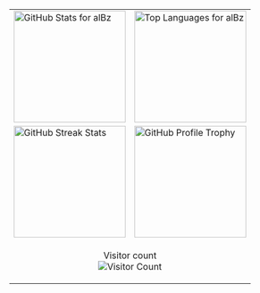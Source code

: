 <table>
  <tr>
    <td>
      <a href="https://github.com/albertobarrago">
        <img height="200" src="https://my-stats-43gk.vercel.app/api?username=albertobarrago&show_icons=true&theme=dark&hide=contribs,issues&rank_icon=A++&include_all_commits=true&card_width=200" alt="GitHub Stats for alBz" />
      </a>
    </td>
    <td>
      <a href="https://github.com/albertobarrago">
        <img height="200" src="https://my-stats-43gk.vercel.app/api/top-langs/?username=albertobarrago&hide=html,scss,css&langs_count=8&layout=compact&theme=dark&card_width=200" alt="Top Languages for alBz" />
      </a>
    </td>
  </tr>
  <tr>
    <td>
      <img height="200" src="https://github-readme-streak-stats-git-main-davids-projects-ad77adcc.vercel.app/?user=albertobarrago&theme=dark" alt="GitHub Streak Stats" />
    </td>
    <td>
      <img height="200" src="https://github-profile-trophy.vercel.app/?username=albertobarrago&theme=shadow_red&no-frame=true&title=Stars,Followers,Commits&column=-1" alt="GitHub Profile Trophy" />
    </td>
  </tr>
  <tr>
    <td colspan="2" align="center">
      <p>
        Visitor count<br>
        <img src="https://profile-counter.glitch.me/_albertobarrago/count.svg" alt="Visitor Count" />
      </p>
    </td>
  </tr>
</table>
